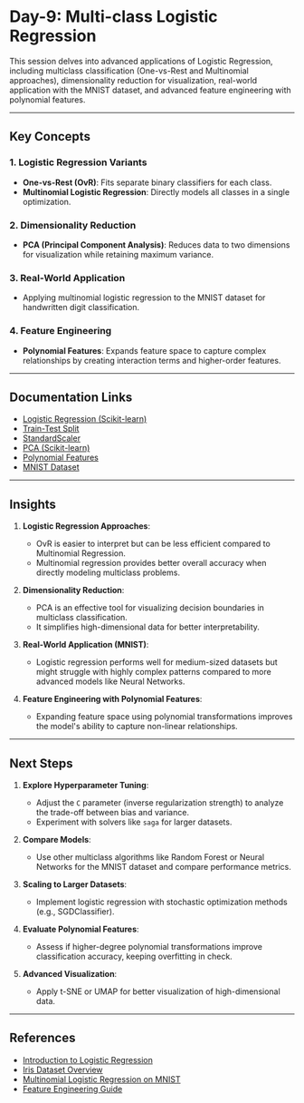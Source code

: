 # Day-9: Multi-class Logistic Regression

This session delves into advanced applications of Logistic Regression, including multiclass classification (One-vs-Rest and Multinomial approaches), dimensionality reduction for visualization, real-world application with the MNIST dataset, and advanced feature engineering with polynomial features.

---

## Key Concepts

### 1. **Logistic Regression Variants**
   - **One-vs-Rest (OvR)**: Fits separate binary classifiers for each class.
   - **Multinomial Logistic Regression**: Directly models all classes in a single optimization.

### 2. **Dimensionality Reduction**
   - **PCA (Principal Component Analysis)**: Reduces data to two dimensions for visualization while retaining maximum variance.

### 3. **Real-World Application**
   - Applying multinomial logistic regression to the MNIST dataset for handwritten digit classification.

### 4. **Feature Engineering**
   - **Polynomial Features**: Expands feature space to capture complex relationships by creating interaction terms and higher-order features.

---

## Documentation Links

- [Logistic Regression (Scikit-learn)](https://scikit-learn.org/stable/modules/generated/sklearn.linear_model.LogisticRegression.html)
- [Train-Test Split](https://scikit-learn.org/stable/modules/generated/sklearn.model_selection.train_test_split.html)
- [StandardScaler](https://scikit-learn.org/stable/modules/generated/sklearn.preprocessing.StandardScaler.html)
- [PCA (Scikit-learn)](https://scikit-learn.org/stable/modules/generated/sklearn.decomposition.PCA.html)
- [Polynomial Features](https://scikit-learn.org/stable/modules/generated/sklearn.preprocessing.PolynomialFeatures.html)
- [MNIST Dataset](https://scikit-learn.org/stable/auto_examples/classification/plot_digits_classification.html)

---

## Insights

1. **Logistic Regression Approaches**:
   - OvR is easier to interpret but can be less efficient compared to Multinomial Regression.
   - Multinomial regression provides better overall accuracy when directly modeling multiclass problems.

2. **Dimensionality Reduction**:
   - PCA is an effective tool for visualizing decision boundaries in multiclass classification.
   - It simplifies high-dimensional data for better interpretability.

3. **Real-World Application (MNIST)**:
   - Logistic regression performs well for medium-sized datasets but might struggle with highly complex patterns compared to more advanced models like Neural Networks.

4. **Feature Engineering with Polynomial Features**:
   - Expanding feature space using polynomial transformations improves the model's ability to capture non-linear relationships.

---

## Next Steps

1. **Explore Hyperparameter Tuning**:
   - Adjust the `C` parameter (inverse regularization strength) to analyze the trade-off between bias and variance.
   - Experiment with solvers like `saga` for larger datasets.

2. **Compare Models**:
   - Use other multiclass algorithms like Random Forest or Neural Networks for the MNIST dataset and compare performance metrics.

3. **Scaling to Larger Datasets**:
   - Implement logistic regression with stochastic optimization methods (e.g., SGDClassifier).

4. **Evaluate Polynomial Features**:
   - Assess if higher-degree polynomial transformations improve classification accuracy, keeping overfitting in check.

5. **Advanced Visualization**:
   - Apply t-SNE or UMAP for better visualization of high-dimensional data.

---

## References

- [Introduction to Logistic Regression](https://scikit-learn.org/stable/modules/linear_model.html#logistic-regression)
- [Iris Dataset Overview](https://archive.ics.uci.edu/ml/datasets/iris)
- [Multinomial Logistic Regression on MNIST](https://scikit-learn.org/stable/auto_examples/classification/plot_digits_classification.html)
- [Feature Engineering Guide](https://machinelearningmastery.com/feature-engineering/)

